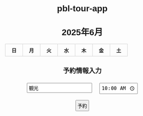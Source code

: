 # pbl-tour-app
<!DOCTYPE html>
<html lang="ja">
<head>
<meta charset="UTF-8" />
<meta name="viewport" content="width=device-width, initial-scale=1.0">
<title>2025年6月予約カレンダー</title>
<style>
    body {
        font-family: sans-serif;
        text-align: center;
    }
    table {
        border-collapse: collapse;
        margin: 20px auto;
    }
    th, td {
        width: 40px;
        height: 40px;
        border: 1px solid #ccc;
    }
    td {
        cursor: pointer;
    }
    .selected {
        background-color: #4a90e2;
        color: white;
    }
    input, button {
        margin: 10px;
        font-size: 1.1em;
        padding: 5px;
    }
    #message {
        margin-top: 20px;
        font-weight: bold;
    }
</style>
</head>
<body>

<h1>2025年6月</h1>
<table>
    <thead>
        <tr>
            <th>日</th><th>月</th><th>火</th><th>水</th><th>木</th><th>金</th><th>土</th>
        </tr>
    </thead>
    <tbody id="calendar-body"></tbody>
</table>

<h2>予約情報入力</h2>
<input type="text" id="title" placeholder="タイトル" value="観光">
<input type="time" id="time" value="10:00"><br>
<button onclick="reserve()">予約</button>

<div id="message"></div>

<script>
    const year = 2025;
    const month = 5; // 6月 (0-index)
    const tbody = document.getElementById('calendar-body');
    let selectedDay = null;

    function generateCalendar() {
        const firstDay = new Date(year, month, 1).getDay();
        const daysInMonth = new Date(year, month+1, 0).getDate();
        let html = '';
        let date = 1;

        for (let i = 0; i < 6; i++) {
            html += '<tr>';
            for (let j = 0; j < 7; j++) {
                if (i === 0 && j < firstDay) {
                    html += '<td></td>';
                } else if (date > daysInMonth) {
                    html += '<td></td>';
                } else {
                    html += `<td onclick="selectDate(this, ${date})">${date}</td>`;
                    date++;
                }
            }
            html += '</tr>';
        }
        tbody.innerHTML = html;
    }

    function selectDate(cell, day) {
        if (selectedDay) {
            selectedDay.classList.remove('selected');
        }
        selectedDay = cell;
        cell.classList.add('selected');
        selectedDayValue = day;
    }

    function reserve() {
        const title = document.getElementById('title').value;
        const time = document.getElementById('time').value;

        if (!selectedDay) {
            document.getElementById('message').innerText = "日付を選んでください。";
            return;
        }
        if (!title || !time) {
            document.getElementById('message').innerText = "タイトルと時間を入力してください。";
            return;
        }

        document.getElementById('message').innerText = 
            `予約を受け付けました\nタイトル: ${title}\n日時: ${year}年${month+1}月${selectedDayValue}日 ${time}`;
    }

    generateCalendar();
</script>

</body>
</html>
